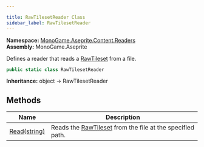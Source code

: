 ```yaml
---

title: RawTilesetReader Class
sidebar_label: RawTilesetReader
---
```

**Namespace:** [MonoGame.Aseprite.Content.Readers](../)  
**Assembly:** MonoGame.Aseprite

Defines a reader that reads a [RawTileset](../../../RawTypes/RawTileset/) from a file.

```csharp
public static class RawTilesetReader
```

**Inheritance:** object → RawTilesetReader

## Methods

| Name                            | Description                                                                                        |
| ------------------------------- | -------------------------------------------------------------------------------------------------- |
| [Read(string)](Methods/Read) | Reads the [RawTileset](../../../RawTypes/RawTileset/) from the file at the specified path. |


